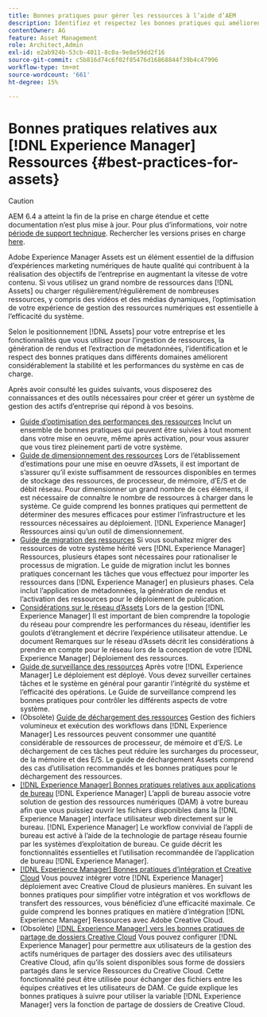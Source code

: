 ```yaml
---
title: Bonnes pratiques pour gérer les ressources à l’aide d’AEM
description: Identifiez et respectez les bonnes pratiques qui améliorent la stabilité et les performances du système en charge, selon les [!DNL Experience Manager] Déploiement des ressources et fonctionnalités utilisées pour ingérer et traiter des ressources.
contentOwner: AG
feature: Asset Management
role: Architect,Admin
exl-id: e2ab924b-53cb-4011-8c0a-9e8e59dd2f16
source-git-commit: c5b816d74c6f02f85476d16868844f39b4c47996
workflow-type: tm+mt
source-wordcount: '661'
ht-degree: 15%

---
```


# Bonnes pratiques relatives aux [!DNL Experience Manager] Ressources {#best-practices-for-assets}

>[!CAUTION]
>
>AEM 6.4 a atteint la fin de la prise en charge étendue et cette documentation n’est plus mise à jour. Pour plus d’informations, voir notre [période de support technique](https://helpx.adobe.com/fr/support/programs/eol-matrix.html). Rechercher les versions prises en charge [here](https://experienceleague.adobe.com/docs/?lang=fr).

Adobe Experience Manager Assets est un élément essentiel de la diffusion d’expériences marketing numériques de haute qualité qui contribuent à la réalisation des objectifs de l’entreprise en augmentant la vitesse de votre contenu. Si vous utilisez un grand nombre de ressources dans [!DNL Assets] ou charger régulièrement/régulièrement de nombreuses ressources, y compris des vidéos et des médias dynamiques, l’optimisation de votre expérience de gestion des ressources numériques est essentielle à l’efficacité du système.

Selon le positionnement [!DNL Assets] pour votre entreprise et les fonctionnalités que vous utilisez pour l’ingestion de ressources, la génération de rendus et l’extraction de métadonnées, l’identification et le respect des bonnes pratiques dans différents domaines améliorent considérablement la stabilité et les performances du système en cas de charge.

Après avoir consulté les guides suivants, vous disposerez des connaissances et des outils nécessaires pour créer et gérer un système de gestion des actifs d’entreprise qui répond à vos besoins.

* [Guide d’optimisation des performances des ressources](performance-tuning-guidelines.md)
Inclut un ensemble de bonnes pratiques qui peuvent être suivies à tout moment dans votre mise en oeuvre, même après activation, pour vous assurer que vous tirez pleinement parti de votre système.
* [Guide de dimensionnement des ressources](assets-sizing-guide.md)
Lors de l’établissement d’estimations pour une mise en oeuvre d’Assets, il est important de s’assurer qu’il existe suffisamment de ressources disponibles en termes de stockage des ressources, de processeur, de mémoire, d’E/S et de débit réseau. Pour dimensionner un grand nombre de ces éléments, il est nécessaire de connaître le nombre de ressources à charger dans le système. Ce guide comprend les bonnes pratiques qui permettent de déterminer des mesures efficaces pour estimer l’infrastructure et les ressources nécessaires au déploiement. [!DNL Experience Manager] Ressources ainsi qu’un outil de dimensionnement.
* [Guide de migration des ressources](assets-migration-guide.md)
Si vous souhaitez migrer des ressources de votre système hérité vers [!DNL Experience Manager] Ressources, plusieurs étapes sont nécessaires pour rationaliser le processus de migration. Le guide de migration inclut les bonnes pratiques concernant les tâches que vous effectuez pour importer les ressources dans [!DNL Experience Manager] en plusieurs phases. Cela inclut l’application de métadonnées, la génération de rendus et l’activation des ressources pour le déploiement de publication.
* [Considérations sur le réseau d’Assets](assets-network-considerations.md)
Lors de la gestion [!DNL Experience Manager] Il est important de bien comprendre la topologie du réseau pour comprendre les performances du réseau, identifier les goulots d’étranglement et décrire l’expérience utilisateur attendue. Le document Remarques sur le réseau d’Assets décrit les considérations à prendre en compte pour le réseau lors de la conception de votre [!DNL Experience Manager] Déploiement des ressources.
* [Guide de surveillance des ressources](assets-monitoring-best-practices.md)
Après votre [!DNL Experience Manager] Le déploiement est déployé. Vous devez surveiller certaines tâches et le système en général pour garantir l’intégrité du système et l’efficacité des opérations. Le Guide de surveillance comprend les bonnes pratiques pour contrôler les différents aspects de votre système.
* (Obsolète) [Guide de déchargement des ressources](assets-offloading-best-practices.md)
Gestion des fichiers volumineux et exécution des workflows dans [!DNL Experience Manager] Les ressources peuvent consommer une quantité considérable de ressources de processeur, de mémoire et d’E/S. Le déchargement de ces tâches peut réduire les surcharges du processeur, de la mémoire et des E/S. Le guide de déchargement Assets comprend des cas d’utilisation recommandés et les bonnes pratiques pour le déchargement des ressources.
* [[!DNL Experience Manager] Bonnes pratiques relatives aux applications de bureau](https://helpx.adobe.com/fr/experience-manager/desktop-app/aem-desktop-app-best-practices.html)
   [!DNL Experience Manager] L’appli de bureau associe votre solution de gestion des ressources numériques (DAM) à votre bureau afin que vous puissiez ouvrir les fichiers disponibles dans la [!DNL Experience Manager] interface utilisateur web directement sur le bureau. [!DNL Experience Manager] Le workflow convivial de l’appli de bureau est activé à l’aide de la technologie de partage réseau fournie par les systèmes d’exploitation de bureau. Ce guide décrit les fonctionnalités essentielles et l’utilisation recommandée de l’application de bureau [!DNL Experience Manager].
* [[!DNL Experience Manager] Bonnes pratiques d’intégration et Creative Cloud](aem-cc-integration-best-practices.md)
Vous pouvez intégrer votre [!DNL Experience Manager] déploiement avec Creative Cloud de plusieurs manières. En suivant les bonnes pratiques pour simplifier votre intégration et vos workflows de transfert des ressources, vous bénéficiez d’une efficacité maximale. Ce guide comprend les bonnes pratiques en matière d’intégration [!DNL Experience Manager] Ressources avec Adobe Creative Cloud.
* (Obsolète) [[!DNL Experience Manager] vers les bonnes pratiques de partage de dossiers Creative Cloud](aem-cc-folder-sharing-best-practices.md)
Vous pouvez configurer [!DNL Experience Manager] pour permettre aux utilisateurs de la gestion des actifs numériques de partager des dossiers avec des utilisateurs Creative Cloud, afin qu’ils soient disponibles sous forme de dossiers partagés dans le service Ressources du Creative Cloud. Cette fonctionnalité peut être utilisée pour échanger des fichiers entre les équipes créatives et les utilisateurs de DAM. Ce guide explique les bonnes pratiques à suivre pour utiliser la variable [!DNL Experience Manager] vers la fonction de partage de dossiers de Creative Cloud.
